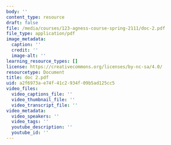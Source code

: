 ```yaml
---
body: ''
content_type: resource
draft: false
file: /media/courses/123-agness-course-spring-2111/doc-2.pdf
file_type: application/pdf
image_metadata:
  caption: ''
  credit: ''
  image-alt: ''
learning_resource_types: []
license: https://creativecommons.org/licenses/by-nc-sa/4.0/
resourcetype: Document
title: doc 2.pdf
uid: a2f6973a-e74f-41c2-934f-09b5ad125cc5
video_files:
  video_captions_file: ''
  video_thumbnail_file: ''
  video_transcript_file: ''
video_metadata:
  video_speakers: ''
  video_tags: ''
  youtube_description: ''
  youtube_id: ''
---
```

